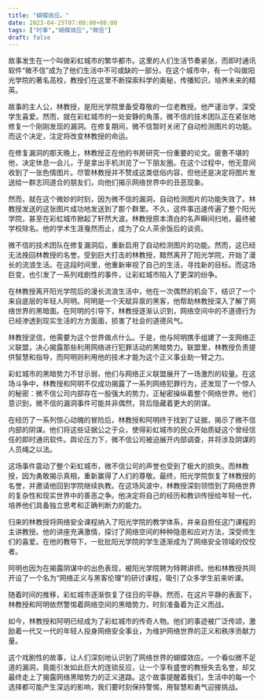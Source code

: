 ```yaml
---
title: "蝴蝶效应。"
date: 2023-04-25T07:00:00+08:00
tags: ["时事","蝴蝶效应","微信"]
draft: false
---
```


故事发生在一个叫做彩虹城市的繁华都市。这里的人们生活节奏紧张，而即时通讯软件“微不信”成为了他们生活中不可或缺的一部分。在这个城市中，有一个叫做阳光学院的著名高校，教授们在这里不断探索科学的奥秘，传播知识，培养未来的精英。

故事的主人公，林教授，是阳光学院里备受尊敬的一位老教授。他严谨治学，深受学生喜爱。然而，就在彩虹城市的一处安静的角落，微不信的技术团队正在紧张地修复一个刚刚发现的漏洞。在修复期间，微不信暂时关闭了自动检测图片的功能。而这个决定，注定将改变林教授的命运。

在修复漏洞的那天晚上，林教授正在他的书房研究一份重要的论文。疲惫不堪的他，决定休息一会儿，于是拿出手机浏览了一下朋友圈。在这个过程中，他无意间收到了一张色情图片。尽管林教授并不赞成这类低俗内容，但他还是决定将图片发送给一群志同道合的朋友们，向他们揭示网络世界中的丑恶现象。

然而，就在这个微妙的时刻，因为微不信的漏洞，自动检测图片的功能失效了。林教授发送的这张图片成功地发送到了那个群里。不久，这件事迅速传遍了整个阳光学院，甚至在彩虹城市掀起了轩然大波。林教授原本清白的名声瞬间扫地，最终被学校除名。他的学术生涯戛然而止，成为了众人茶余饭后的谈资。

微不信的技术团队在修复漏洞后，重新启用了自动检测图片的功能。然而，这已经无法挽回林教授的名誉。受到巨大打击的林教授，黯然离开了阳光学院，开始了漫长的流浪生活。在这段时间里，他重新审视了自己的生活，寻找新的目标。而这场巨变，也引发了一系列戏剧性的事件，让彩虹城市陷入了更深的纷争。

在林教授离开阳光学院后的漫长流浪生活中，他在一次偶然的机会下，结识了一个来自底层的年轻人阿明。阿明是一个天赋异禀的黑客，他帮助林教授深入了解了网络世界的黑暗面。在阿明的引导下，林教授逐渐认识到，网络空间中的不道德行为已经渗透到现实生活的方方面面，损害了社会的道德风气。

林教授坚信，他需要为这个世界做点什么。于是，他与阿明携手组建了一支网络正义联盟，决心揭露那些利用网络进行犯罪活动的黑暗势力。联盟里，林教授负责提供智慧和指导，而阿明则利用他的技术才能为这个正义事业助一臂之力。

彩虹城市的黑暗势力不甘示弱，他们与网络正义联盟展开了一场激烈的较量。在这场斗争中，林教授和阿明不仅成功揭露了一系列网络犯罪行为，还发现了一个惊人的秘密：微不信公司内部存在一股强大的势力，正秘密操纵着整个网络世界。他们意识到，微不信的漏洞事件可能并非偶然，背后隐藏着更大的阴谋。

在经历了一系列惊心动魄的冒险后，林教授和阿明终于找到了证据，揭示了微不信内部的阴谋。他们将这些证据公之于众，使得彩虹城市的民众开始质疑这个曾经信任的即时通讯软件。舆论压力下，微不信公司被迫展开内部调查，并将涉及阴谋的人员绳之以法。

这场事件震动了整个彩虹城市，微不信公司的声誉也受到了极大的损失。而林教授，因为勇敢揭示真相，重新赢得了人们的尊敬。最终，阳光学院恢复了林教授的名誉，并邀请他回到学院继续执教。在这场风波中，林教授深刻领悟到了网络世界的复杂性和现实世界中的善恶之争。他决定将自己的经历和教训传授给年轻一代，培养他们具备独立思考和正确判断力的能力。

归来的林教授将网络安全课程纳入了阳光学院的教学体系，并亲自担任这门课程的主讲教授。他的讲座充满激情，探讨了网络空间的种种隐患和应对方法，深受师生们的喜爱。在他的教导下，一批批阳光学院的学生逐渐成为了网络安全领域的佼佼者。

阿明也因为在揭露阴谋中的出色表现，被阳光学院聘为特聘讲师。他和林教授共同开设了一个名为“网络正义与黑客伦理”的研讨课程，吸引了众多学生前来听课。

随着时间的推移，彩虹城市逐渐恢复了往日的平静。然而，在这片平静的表面下，林教授和阿明依然警惕着网络空间的黑暗势力，时刻准备着为正义而战。

如今，林教授和阿明已经成为了彩虹城市的传奇人物。他们的事迹被广泛传颂，激励着一代又一代的年轻人投身网络安全事业，为维护网络世界的正义和秩序贡献力量。

这个戏剧性的故事，让人们深刻地认识到了网络世界的蝴蝶效应。一个看似微不足道的漏洞，竟能引发如此巨大的连锁反应，让一个享有盛誉的教授失去名誉，却又最终走上了揭露网络黑暗势力的正义道路。这个故事提醒着我们，生活中的每一个选择都可能产生深远的影响，我们要时刻保持警惕，用智慧和勇气迎接挑战。